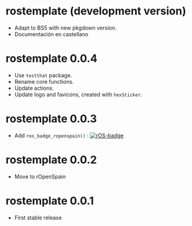 # rostemplate (development version)

-   Adapt to BS5 with new pkgdown version.
-   Documentación en castellano

# rostemplate 0.0.4

-   Use `testthat` package.
-   Rename core functions.
-   Update actions.
-   Update logo and favicons, created with `hexSticker`.

# rostemplate 0.0.3

-   Add `ros_badge_ropenspain()` :
    [![rOS-badge](https://ropenspain.github.io/rostemplate/reference/figures/ropenspain-badge.svg)](https://ropenspain.es/)

# rostemplate 0.0.2

-   Move to rOpenSpain

# rostemplate 0.0.1

-   First stable release
